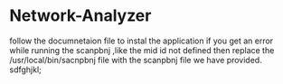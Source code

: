 # Network-Analyzer
follow the documnetaion file to instal  the application
if you get an error while running the scanpbnj ,like the mid id not defined then replace the /usr/local/bin/sacnpbnj file with the scanpbnj file we have provided.
sdfghjkl;
